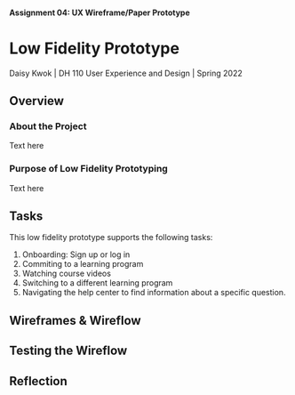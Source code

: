 #### Assignment 04: UX Wireframe/Paper Prototype
# Low Fidelity Prototype
Daisy Kwok | DH 110 User Experience and Design | Spring 2022

## Overview 
### About the Project
Text here

### Purpose of Low Fidelity Prototyping
Text here

## Tasks 
This low fidelity prototype supports the following tasks:
1. Onboarding: Sign up or log in
2. Commiting to a learning program
3. Watching course videos
4. Switching to a different learning program
5. Navigating the help center to find information about a specific question. 

## Wireframes & Wireflow

## Testing the Wireflow

## Reflection
